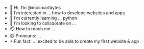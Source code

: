 - 👋 Hi, I’m @mcsmartbytes
- 👀 I’m interested in ... how to develope websites and apps
- 🌱 I’m currently learning ... python 
- 💞️ I’m looking to collaborate on ...
- 📫 How to reach me ...
- 😄 Pronouns: ...
- ⚡ Fun fact: ... excited to be able to create my first website & app

<!---
mcsmartbytes/mcsmartbytes is a ✨ special ✨ repository because its `README.md` (this file) appears on your GitHub profile.
You can click the Preview link to take a look at your changes.
--->
